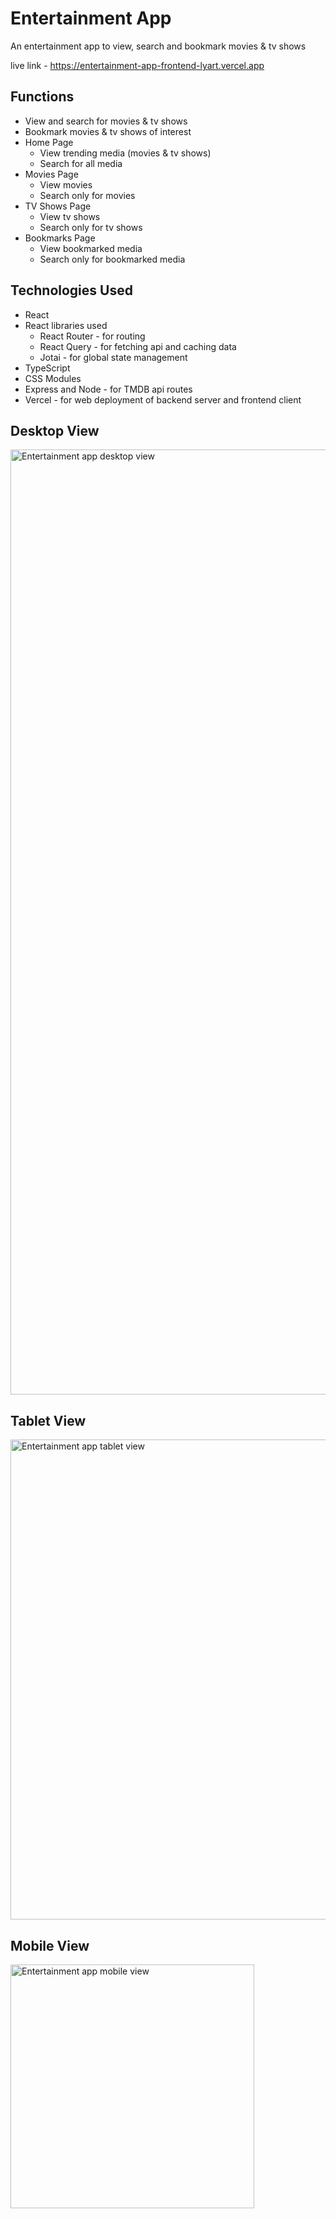 # Entertainment App

An entertainment app to view, search and bookmark movies & tv shows

live link - https://entertainment-app-frontend-lyart.vercel.app

## Functions

- View and search for movies & tv shows
- Bookmark movies & tv shows of interest
- Home Page
	- View trending media (movies & tv shows)
	- Search for all media
- Movies Page
	- View movies
	- Search only for movies
- TV Shows Page
	- View tv shows
	- Search only for tv shows
- Bookmarks Page
	- View bookmarked media
	- Search only for bookmarked media

## Technologies Used

- React
- React libraries used
	- React Router - for routing
	- React Query - for fetching api and caching data
	- Jotai - for global state management
- TypeScript
- CSS Modules
- Express and Node - for TMDB api routes
- Vercel - for web deployment of backend server and frontend client

## Desktop View

<img width="1512" alt="Entertainment app desktop view" src="https://github.com/user-attachments/assets/1e87e0a9-606c-4682-ae47-c9bff3e41630">

## Tablet View

<img width="768" alt="Entertainment app tablet view" src="https://github.com/user-attachments/assets/7bc0b385-aa25-461c-82ba-9fef87f34f5f">

## Mobile View

<img width="390" alt="Entertainment app mobile view" src="https://github.com/user-attachments/assets/21a23f68-0223-49a2-9296-a771eb832eee">


